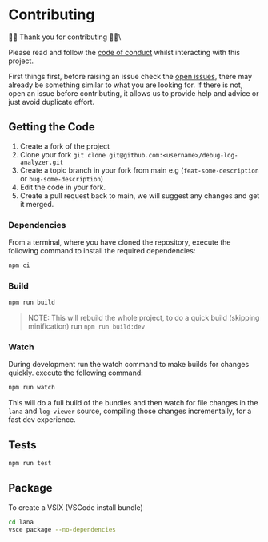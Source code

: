 # Contributing

🎉🥳 Thank you for contributing 🥳🎉\

Please read and follow the [code of conduct](./CODE_OF_CONTDUCT) whilst interacting with this project.

First things first, before raising an issue check the [open issues](https://github.com/certinia/debug-log-analyzer/issues), there may already be something similar to what you are looking for.
If there is not, open an issue before contributing, it allows us to provide help and advice or just avoid duplicate effort.

## Getting the Code

1. Create a fork of the project
2. Clone your fork `git clone git@github.com:<username>/debug-log-analyzer.git`
3. Create a topic branch in your fork from main e.g (`feat-some-description` or `bug-some-description`)
4. Edit the code in your fork.
5. Create a pull request back to main, we will suggest any changes and get it merged.

### Dependencies

From a terminal, where you have cloned the repository, execute the following command to install the required dependencies:

```zsh
npm ci
```

### Build

```zsh
npm run build
```

> NOTE: This will rebuild the whole project, to do a quick build (skipping minification) run `npm run build:dev`

### Watch

During development run the watch command to make builds for changes quickly. execute the following command:

```zsh
npm run watch
```

This will do a full build of the bundles and then watch for file changes in the `lana` and `log-viewer` source, compiling those changes incrementally, for a fast dev experience.

## Tests

```zsh
npm run test
```

## Package

To create a VSIX (VSCode install bundle)

```zsh
cd lana
vsce package --no-dependencies
```
